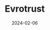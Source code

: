 ---  
layout: startup_page  
title: "Evrotrust"  
id: "evrotrust.com"  
permalink: "/evrotrustevrotrust.com02062024/"  
website: "https://www.evrotrust.com/"  
funding_round: ""  
funding_amount: "€3.3M"  
investors: "Silverline Capital, existing clients"  
about: "Evrotrust is a digital identity verification provider that helps businesses and governments digitally transform their processes. They offer an end-to-end solution for reusable electronic identification and signing, enabling remote participation in the economy via smartphone. Their platform is used by over 1.3 million unique users and 150 enterprises."  
markets: "Fintech, Digital Identity, IT Services and IT Consulting"  
hq: "Sofia, Sofia, Bulgaria"  
founded_year: "2018"  
linkedin: "https://www.linkedin.com/company/evrotrust"  
twitter: ""  
instagram: ""  
facebook: "https://www.facebook.com/evrotrust"  
crunchbase: "https://www.crunchbase.com/organization/evrotrust"  
pitchbook: "https://pitchbook.com/profiles/company/265022-47"  

date_display: "06-Feb-2024"  
date: "2024-02-06"

# SEO Optimization  
meta_title: "Evrotrust -  Funding (€3.3M)"  
meta_description: "Evrotrust, Evrotrust is a digital identity verification provider that helps businesses and governments digitally transform their processes. They offer an end-to-..."  
meta_keywords: "Evrotrust, Fintech, Digital Identity, IT Services and IT Consulting,  funding"  
canonical_url: "https://startup.projectstartups.com/evrotrustevrotrust.com02062024/"  
---